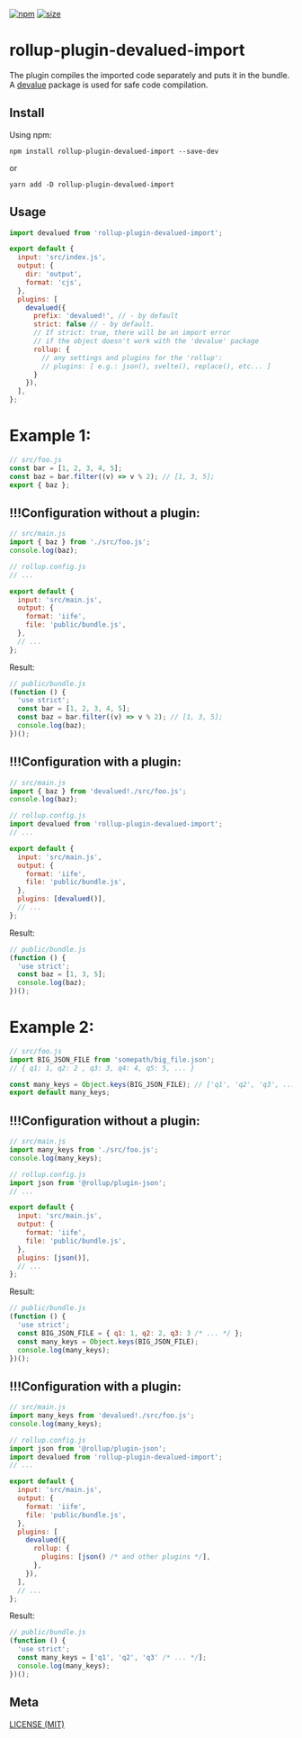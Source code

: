 [npm]: https://img.shields.io/npm/v/rollup-plugin-devalued-import
[npm-url]: https://www.npmjs.com/package/rollup-plugin-devalued-import
[size]: https://packagephobia.now.sh/badge?p=rollup-plugin-devalued-import
[size-url]: https://packagephobia.now.sh/result?p=rollup-plugin-devalued-import

[![npm][npm]][npm-url]
[![size][size]][size-url]

# rollup-plugin-devalued-import

The plugin compiles the imported code separately and puts it in the bundle.
A [devalue](https://github.com/Rich-Harris/devalue) package is used for safe code compilation.

## Install

Using npm:

```console
npm install rollup-plugin-devalued-import --save-dev
```

or

```console
yarn add -D rollup-plugin-devalued-import
```

## Usage

```js
import devalued from 'rollup-plugin-devalued-import';

export default {
  input: 'src/index.js',
  output: {
    dir: 'output',
    format: 'cjs',
  },
  plugins: [
    devalued({
      prefix: 'devalued!', // - by default
      strict: false // - by default.
      // If strict: true, there will be an import error
      // if the object doesn't work with the 'devalue' package
      rollup: {
        // any settings and plugins for the 'rollup':
        // plugins: [ e.g.: json(), svelte(), replace(), etc... ]
      }
    }),
  ],
};
```

# Example 1:

```js
// src/foo.js
const bar = [1, 2, 3, 4, 5];
const baz = bar.filter((v) => v % 2); // [1, 3, 5];
export { baz };
```

## !!!Configuration without a plugin:

```js
// src/main.js
import { baz } from './src/foo.js';
console.log(baz);
```

```js
// rollup.config.js
// ...

export default {
  input: 'src/main.js',
  output: {
    format: 'iife',
    file: 'public/bundle.js',
  },
  // ...
};
```

Result:

```js
// public/bundle.js
(function () {
  'use strict';
  const bar = [1, 2, 3, 4, 5];
  const baz = bar.filter((v) => v % 2); // [1, 3, 5];
  console.log(baz);
})();
```

## !!!Configuration with a plugin:

```js
// src/main.js
import { baz } from 'devalued!./src/foo.js';
console.log(baz);
```

```js
// rollup.config.js
import devalued from 'rollup-plugin-devalued-import';
// ...

export default {
  input: 'src/main.js',
  output: {
    format: 'iife',
    file: 'public/bundle.js',
  },
  plugins: [devalued()],
  // ...
};
```

Result:

```js
// public/bundle.js
(function () {
  'use strict';
  const baz = [1, 3, 5];
  console.log(baz);
})();
```

# Example 2:

```js
// src/foo.js
import BIG_JSON_FILE from 'somepath/big_file.json';
// { q1: 1, q2: 2 , q3: 3, q4: 4, q5: 5, ... }

const many_keys = Object.keys(BIG_JSON_FILE); // ['q1', 'q2', 'q3', ...]
export default many_keys;
```

## !!!Configuration without a plugin:

```js
// src/main.js
import many_keys from './src/foo.js';
console.log(many_keys);
```

```js
// rollup.config.js
import json from '@rollup/plugin-json';
// ...

export default {
  input: 'src/main.js',
  output: {
    format: 'iife',
    file: 'public/bundle.js',
  },
  plugins: [json()],
  // ...
};
```

Result:

```js
// public/bundle.js
(function () {
  'use strict';
  const BIG_JSON_FILE = { q1: 1, q2: 2, q3: 3 /* ... */ };
  const many_keys = Object.keys(BIG_JSON_FILE);
  console.log(many_keys);
})();
```

## !!!Configuration with a plugin:

```js
// src/main.js
import many_keys from 'devalued!./src/foo.js';
console.log(many_keys);
```

```js
// rollup.config.js
import json from '@rollup/plugin-json';
import devalued from 'rollup-plugin-devalued-import';
// ...

export default {
  input: 'src/main.js',
  output: {
    format: 'iife',
    file: 'public/bundle.js',
  },
  plugins: [
    devalued({
      rollup: {
        plugins: [json() /* and other plugins */],
      },
    }),
  ],
  // ...
};
```

Result:

```js
// public/bundle.js
(function () {
  'use strict';
  const many_keys = ['q1', 'q2', 'q3' /* ... */];
  console.log(many_keys);
})();
```

## Meta

[LICENSE (MIT)](/LICENSE)
